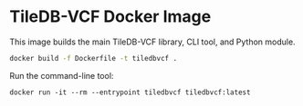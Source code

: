 # TileDB-VCF Docker Image

This image builds the main TileDB-VCF library, CLI tool, and Python module.

```bash
docker build -f Dockerfile -t tiledbvcf .
```

Run the command-line tool:

```
docker run -it --rm --entrypoint tiledbvcf tiledbvcf:latest
```
